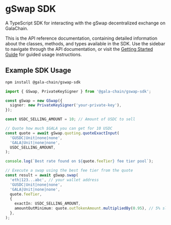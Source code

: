 # gSwap SDK

A TypeScript SDK for interacting with the gSwap decentralized exchange on GalaChain.

This is the API reference documentation, containing detailed information about the classes, methods, and types available in the SDK. Use the sidebar to navigate through the API documentation, or visit the [Getting Started Guide](../getting-started) for guided usage instructions.

## Example SDK Usage

```bash
npm install @gala-chain/gswap-sdk
```

```typescript
import { GSwap, PrivateKeySigner } from '@gala-chain/gswap-sdk';

const gSwap = new GSwap({
  signer: new PrivateKeySigner('your-private-key'),
});

const USDC_SELLING_AMOUNT = 10; // Amount of USDC to sell

// Quote how much $GALA you can get for 10 USDC
const quote = await gSwap.quoting.quoteExactInput(
  'GUSDC|Unit|none|none',
  'GALA|Unit|none|none',
  USDC_SELLING_AMOUNT,
);

console.log(`Best rate found on ${quote.feeTier} fee tier pool`);

// Execute a swap using the best fee tier from the quote
const result = await gSwap.swap(
  'eth|123...abc', // your wallet address
  'GUSDC|Unit|none|none',
  'GALA|Unit|none|none',
  quote.feeTier,
  {
    exactIn: USDC_SELLING_AMOUNT,
    amountOutMinimum: quote.outTokenAmount.multipliedBy(0.95), // 5% slippage
  },
);
```

